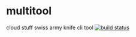 # multitool
cloud stuff swiss army knife cli tool
[![build status](https://travis-ci.org/werfty/multitool.svg?branch=master)](https://travis-ci.org/werfty/multitool)
